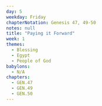 ```yaml
---
day: 5
weekday: Friday
chapterNotation: Genesis 47, 49-50
notes: null
title: "Paying it Forward"
week: 1
themes:
  - Blessing
  - Egypt
  - People of God
babylons:
  - N/A
chapters:
  - GEN.47
  - GEN.49
  - GEN.50
---
```

